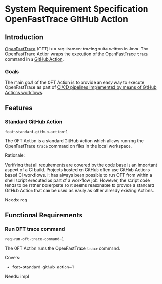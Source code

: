 # System Requirement Specification OpenFastTrace GitHub Action

## Introduction

[OpenFastTrace](https://github.com/itsallcode/openfasttrace) (OFT) is a requirement tracing suite written in Java.
The OpenFastTrace Action wraps the execution of the OpenFastTrace `trace` command in a [GitHub Action](https://docs.github.com/en/actions).

### Goals

The main goal of the OFT Action is to provide an easy way to execute OpenFastTrace as part of [CI/CD pipelines implemented by means of GitHub Actions workflows](https://docs.github.com/en/actions/about-github-actions/about-continuous-integration-with-github-actions).

## Features

### Standard GitHub Action
`feat~standard-github-action~1`

The OFT Action is a standard GitHub Action which allows running the OpenFastTrace `trace` command on files in the local workspace.

Rationale:

Verifying that all requirements are covered by the code base is an important aspect of a CI build. Projects hosted on GitHub often use GitHub Actions based CI workflows. It has always been possible to run OFT from within a shell script executed as part of a workflow job. However, the script code tends to be rather boilerplate so it seems reasonable to provide a standard GitHub Action that can be used as easily as other already existing Actions.

Needs: req

## Functional Requirements

### Run OFT trace command
`req~run-oft-trace-command~1`

The OFT Action runs the OpenFastTrace `trace` command.

Covers:
- feat~standard-github-action~1

Needs: impl
